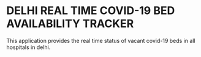 # DELHI REAL TIME COVID-19 BED AVAILABILITY TRACKER

This application provides the real time status of vacant covid-19 beds in all hospitals in delhi.
